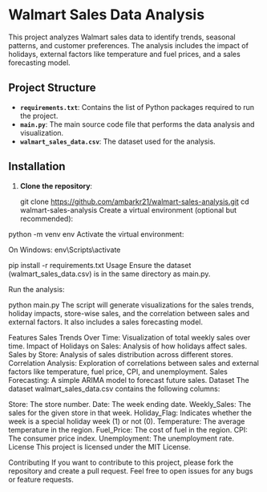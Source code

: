 # Walmart Sales Data Analysis

This project analyzes Walmart sales data to identify trends, seasonal patterns, and customer preferences. The analysis includes the impact of holidays, external factors like temperature and fuel prices, and a sales forecasting model.

## Project Structure

- **`requirements.txt`**: Contains the list of Python packages required to run the project.
- **`main.py`**: The main source code file that performs the data analysis and visualization.
- **`walmart_sales_data.csv`**: The dataset used for the analysis.

## Installation

1. **Clone the repository**:
   
   git clone https://github.com/ambarkr21/walmart-sales-analysis.git
   cd walmart-sales-analysis
Create a virtual environment (optional but recommended):

python -m venv env
Activate the virtual environment:

On Windows:
env\Scripts\activate


pip install -r requirements.txt
Usage
Ensure the dataset (walmart_sales_data.csv) is in the same directory as main.py.

Run the analysis:

python main.py
The script will generate visualizations for the sales trends, holiday impacts, store-wise sales, and the correlation between sales and external factors. It also includes a sales forecasting model.

Features
Sales Trends Over Time: Visualization of total weekly sales over time.
Impact of Holidays on Sales: Analysis of how holidays affect sales.
Sales by Store: Analysis of sales distribution across different stores.
Correlation Analysis: Exploration of correlations between sales and external factors like temperature, fuel price, CPI, and unemployment.
Sales Forecasting: A simple ARIMA model to forecast future sales.
Dataset
The dataset walmart_sales_data.csv contains the following columns:

Store: The store number.
Date: The week ending date.
Weekly_Sales: The sales for the given store in that week.
Holiday_Flag: Indicates whether the week is a special holiday week (1) or not (0).
Temperature: The average temperature in the region.
Fuel_Price: The cost of fuel in the region.
CPI: The consumer price index.
Unemployment: The unemployment rate.
License
This project is licensed under the MIT License.

Contributing
If you want to contribute to this project, please fork the repository and create a pull request. Feel free to open issues for any bugs or feature requests.